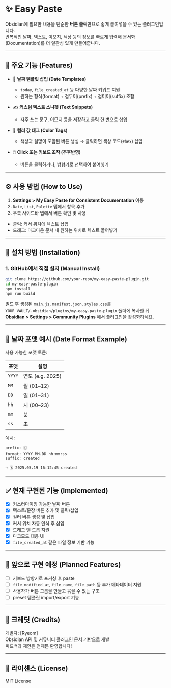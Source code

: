 # ✨ Easy Paste 

Obsidian에 필요한 내용을 단순한 **버튼 클릭**만으로 쉽게 붙여넣을 수 있는 플러그인입니다.  
반복적인 날짜, 텍스트, 이모지, 색상 등의 정보를 빠르게 입력해 문서화(Documentation)를 더 일관성 있게 만들어줍니다.

---

## 📌 주요 기능 (Features)

- 📅 **날짜 템플릿 삽입 (Date Templates)**
  - `today`, `file_created_at` 등 다양한 날짜 키워드 지원
  - 원하는 형식(format) + 접두어(prefix) + 접미어(suffix) 조합

- ✍️ **커스텀 텍스트 스니펫 (Text Snippets)**
  - 자주 쓰는 문구, 이모지 등을 저장하고 클릭 한 번으로 삽입

- 🎨 **컬러 값 태그 (Color Tags)**
  - 색상과 설명이 포함된 버튼 생성 → 클릭하면 색상 코드(`#hex`) 삽입

- 🖱️ **Click 또는 키보드 조작 (추후반영)**
  - 버튼을 클릭하거나, 방향키로 선택하여 붙여넣기

---

## ⚙️ 사용 방법 (How to Use)

1. **Settings > My Easy Paste for Consistent Documentation** 이동
2. `Date`, `List`, `Palette` 탭에서 항목 추가
3. 우측 사이드바 탭에서 버튼 확인 및 사용

- 클릭: 커서 위치에 텍스트 삽입  
- 드래그: 마크다운 문서 내 원하는 위치로 텍스트 끌어넣기

---

## 🔧 설치 방법 (Installation)

### 1. GitHub에서 직접 설치 (Manual Install)
```bash
git clone https://github.com/your-repo/my-easy-paste-plugin.git
cd my-easy-paste-plugin
npm install
npm run build
```

빌드 후 생성된 `main.js`, `manifest.json`, `styles.css`를  
`YOUR_VAULT/.obsidian/plugins/my-easy-paste-plugin` 폴더에 복사한 뒤  
**Obsidian > Settings > Community Plugins** 에서 플러그인을 활성화하세요.

---

## 📐 날짜 포맷 예시 (Date Format Example)

사용 가능한 포맷 토큰:

| 포맷 | 설명          |
|------|---------------|
| `YYYY` | 연도 (e.g. 2025) |
| `MM`   | 월 (01–12)     |
| `DD`   | 일 (01–31)     |
| `hh`   | 시 (00–23)     |
| `mm`   | 분            |
| `ss`   | 초            |

예시:
```
prefix: 🗓  
format: YYYY.MM.DD hh:mm:ss  
suffix: created

→ 🗓 2025.05.19 16:12:45 created
```

---

## ✅ 현재 구현된 기능 (Implemented)

- [x] 커스터마이징 가능한 날짜 버튼
- [x] 텍스트/문장 버튼 추가 및 클릭/삽입
- [x] 컬러 버튼 생성 및 삽입
- [x] 커서 위치 자동 인식 후 삽입
- [x] 드래그 앤 드롭 지원
- [x] 다크모드 대응 UI
- [x] `file_created_at` 같은 파일 정보 기반 기능

---

## 🚀 앞으로 구현 예정 (Planned Features)

- [ ] 키보드 방향키로 포커싱 후 paste 
- [ ] `file_modified_at`, `file_name`, `file_path` 등 추가 메타데이터 지원
- [ ] 사용자가 버튼 그룹을 만들고 묶을 수 있는 구조
- [ ] preset 템플릿 import/export 기능

---

## 🙌 크레딧 (Credits)

개발자: [Ryeom]  
Obsidian API 및 커뮤니티 플러그인 문서 기반으로 개발  
피드백과 제안은 언제든 환영합니다!

---

## 📄 라이센스 (License)

MIT License
